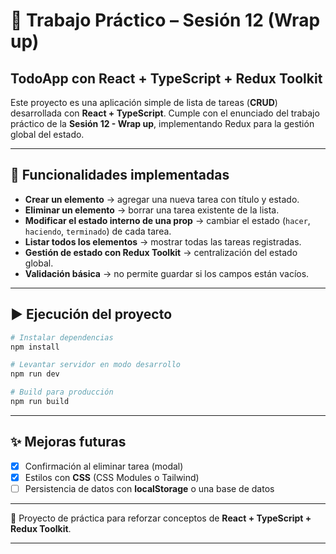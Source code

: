 # 📝 Trabajo Práctico – Sesión 12 (Wrap up)

## TodoApp con React + TypeScript + Redux Toolkit

Este proyecto es una aplicación simple de lista de tareas (**CRUD**) desarrollada con **React + TypeScript**.
Cumple con el enunciado del trabajo práctico de la **Sesión 12 - Wrap up**, implementando Redux para la gestión global del estado.

---

## 🚀 Funcionalidades implementadas

* **Crear un elemento** → agregar una nueva tarea con título y estado.
* **Eliminar un elemento** → borrar una tarea existente de la lista.
* **Modificar el estado interno de una prop** → cambiar el estado (`hacer`, `haciendo`, `terminado`) de cada tarea.
* **Listar todos los elementos** → mostrar todas las tareas registradas.
* **Gestión de estado con Redux Toolkit** → centralización del estado global.
* **Validación básica** → no permite guardar si los campos están vacíos.

---

## ▶️ Ejecución del proyecto

```bash
# Instalar dependencias
npm install

# Levantar servidor en modo desarrollo
npm run dev

# Build para producción
npm run build
```

---

## ✨ Mejoras futuras

- [x] Confirmación al eliminar tarea (modal)
- [x] Estilos con **CSS** (CSS Modules o Tailwind)
- [ ] Persistencia de datos con **localStorage** o una base de datos

---

📅 Proyecto de práctica para reforzar conceptos de **React + TypeScript + Redux Toolkit**.

---
